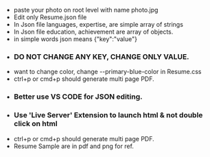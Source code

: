 - paste your photo on root level with name photo.jpg
- Edit only Resume.json file
- In Json file languages, expertise, are simple array of strings
- In Json file education, achievement are array of objects.
- in simple words json means {"key":"value"}
- ### DO NOT CHANGE ANY KEY, CHANGE ONLY VALUE.
- want to change color, change --primary-blue-color in Resume.css
- ctrl+p or cmd+p should generate multi page PDF.
- ### Better use VS CODE for JSON editing.
- ### Use 'Live Server' Extension to launch html & not double click on html
- ctrl+p or cmd+p should generate multi page PDF.
- Resume Sample are in pdf and png for ref.
